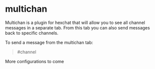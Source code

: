 # multichan

Multichan is a plugin for hexchat that will allow you to see all channel messages in a separate tab. From this tab you can also send messages back to specific channels.

To send a message from the multichan tab:
> #channel <message>

More configurations to come
